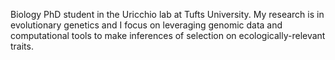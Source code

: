 Biology PhD student in the Uricchio lab at Tufts University. My research is in evolutionary genetics and I focus on leveraging genomic data and computational tools to make inferences of selection on ecologically-relevant traits.
